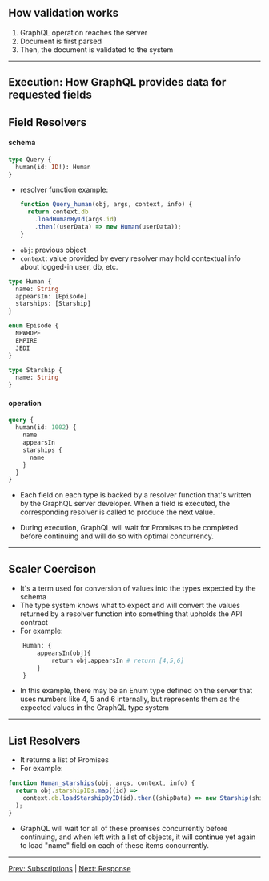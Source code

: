 ## How validation works

1. GraphQL operation reaches the server
2. Document is first parsed
3. Then, the document is validated to the system

---

## Execution: How GraphQL provides data for requested fields

## Field Resolvers

#### schema

```graphql
type Query {
  human(id: ID!): Human
}
```

- resolver function example:
  ```javascript
  function Query_human(obj, args, context, info) {
    return context.db
      .loadHumanById(args.id)
      .then((userData) => new Human(userData));
  }
  ```
- `obj`: previous object
- `context`: value provided by every resolver may hold contextual info about logged-in user, db, etc.

```graphql
type Human {
  name: String
  appearsIn: [Episode]
  starships: [Starship]
}

enum Episode {
  NEWHOPE
  EMPIRE
  JEDI
}

type Starship {
  name: String
}
```

#### operation

```graphql
query {
  human(id: 1002) {
    name
    appearsIn
    starships {
      name
    }
  }
}
```

- Each field on each type is backed by a resolver function that's written by the GraphQL server developer. When a field is executed, the corresponding resolver is called to produce the next value.

- During execution, GraphQL will wait for Promises to be completed before continuing and will do so with optimal concurrency.

---

## Scaler Coercison

- It's a term used for conversion of values into the types expected by the schema
- The type system knows what to expect and will convert the values returned by a resolver function into something that upholds the API contract
- For example:

```graphql
    Human: {
        appearsIn(obj){
            return obj.appearsIn # return [4,5,6]
        }
    }
```

- In this example, there may be an Enum type defined on the server that uses numbers like 4, 5 and 6 internally, but represents them as the expected values in the GraphQL type system

---

## List Resolvers

- It returns a list of Promises
- For example:

```javascript
function Human_starships(obj, args, context, info) {
  return obj.starshipIDs.map((id) =>
    context.db.loadStarshipByID(id).then((shipData) => new Starship(shipData))
  );
}
```

- GraphQL will wait for all of these promises concurrently before continuing, and when left with a list of objects, it will continue yet again to load "name" field on each of these items concurrently.

---

<a href="./subscriptions.md">Prev: Subscriptions</a> | <a href="./response.md">Next: Response</a>
